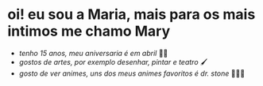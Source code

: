 # oi! eu sou a Maria, mais para os mais intimos me chamo Mary

* _tenho 15 anos, meu aniversaria é em abril_ 🎂🎊
* _gostos de artes, por exemplo desenhar, pintar e teatro_ 🖌️
* _gosto de ver animes, uns dos meus animes favoritos é dr. stone_ 🧪🧑‍🔬
